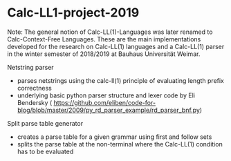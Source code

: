 # Calc-LL1-project-2019
Note: The general notion of Calc-LL(1)-Languages was later renamed to Calc-Context-Free Languages.
These are the main implementations developed for the research on Calc-LL(1) languages and a Calc-LL(1) parser in the winter semester of 2018/2019 at Bauhaus Universität Weimar.

Netstring parser
  * parses netstrings using the calc-ll(1) principle of evaluating length prefix correctness
  * underlying basic python parser structure and lexer code by Eli Bendersky (
    https://github.com/eliben/code-for-blog/blob/master/2009/py_rd_parser_example/rd_parser_bnf.py)
    
Split parse table generator
  * creates a parse table for a given grammar using first and follow sets
  * splits the parse table at the non-terminal where the Calc-LL(1) condition has to be evaluated
